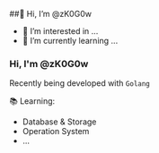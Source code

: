 ##👋 Hi, I’m @zK0G0w
- 👀 I’m interested in ...
- 🌱 I’m currently learning ...

###  Hi, I'm @zK0G0w

Recently being developed with `Golang` 

📚︎ Learning:
* Database & Storage
* Operation System
* ...


<!---
zK0G0w/zK0G0w is a ✨ special ✨ repository because its `README.md` (this file) appears on your GitHub profile.
You can click the Preview link to take a look at your changes.
--->
